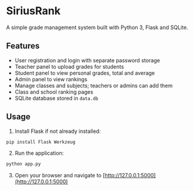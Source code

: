 # SiriusRank

A simple grade management system built with Python 3, Flask and SQLite.

## Features

- User registration and login with separate password storage
- Teacher panel to upload grades for students
- Student panel to view personal grades, total and average
- Admin panel to view rankings
- Manage classes and subjects; teachers or admins can add them
- Class and school ranking pages
- SQLite database stored in `data.db`

## Usage

1. Install Flask if not already installed:

```bash
pip install Flask Werkzeug
```

2. Run the application:

```bash
python app.py
```

3. Open your browser and navigate to [http://127.0.0.1:5000](http://127.0.0.1:5000)

